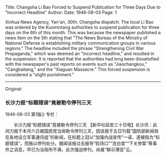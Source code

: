 Title: Changsha Li Bao Forced to Suspend Publication for Three Days Due to "Incorrect Headline"
Author:
Date: 1946-08-03
Page: 1

Xinhua News Agency, Yan'an, 30th: Changsha dispatch: The local Li Bao was ordered by the Kuomintang authorities to suspend publication for three days on the 6th of this month. This was because the newspaper published a news item on the 5th stating that "The News Bureau of the Ministry of National Defense is establishing military communication groups in various regions." The headline included the phrase "Strengthening Civil War Propaganda," which was deemed an "incorrect headline," and resulted in the suspension. It is reported that the authorities had long been dissatisfied with the newspaper's past reports on events such as "Jiaochangkou," "Cangbaitang," and the "Xiaguan Massacre." This forced suspension is considered a "slight punishment."



<hr /> 

Original: 


### 长沙力报“标题错误”竟被勒令停刊三天

1946-08-03
第1版()
专栏：

　　长沙力报“标题错误”竟被勒令停刊三天
    【新华社延安三十日电】长沙讯：此间力报于本月六日被国民党当局勒令停刊三天，因该报于五日刊载“国防部新闻局在各地设立军事通讯组”的新闻，在标题上冠以“加强内战宣传”一语，遂被指为“标题错误”，而施以停刊处分。据闻该报过去报导“较场口”“沧白堂”“下关惨案”等事件之消息，早已为当局所不满，此次强迫停刊，尚属“聊示薄惩”云。
